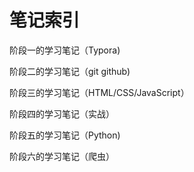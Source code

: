 # 笔记索引

阶段一的学习笔记（Typora)

阶段二的学习笔记（git github)

阶段三的学习笔记（HTML/CSS/JavaScript）

阶段四的学习笔记（实战）

阶段五的学习笔记（Python)

阶段六的学习笔记（爬虫）

